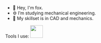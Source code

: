 - 🦊 Hey, I'm fox. 
- ⚙️ I’m studying mechanical engineering. 
- 🌱 My skillset is in CAD and mechanics.

Tools I use: 
<img src="![image](https://upload.wikimedia.org/wikipedia/en/e/ec/AutoCAD_2018_icon.png)" 
     width="40" 
     height="40" />


<!---
almandinefox/almandinefox is a ✨ special ✨ repository because its `README.md` (this file) appears on your GitHub profile.
You can click the Preview link to take a look at your changes.
--->
